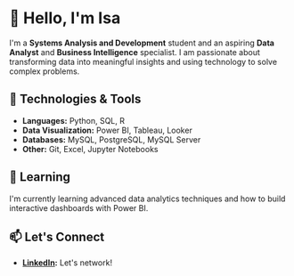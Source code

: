 # 👋 Hello, I'm Isa

I'm a **Systems Analysis and Development** student and an aspiring **Data Analyst** and **Business Intelligence** specialist. I am passionate about transforming data into meaningful insights and using technology to solve complex problems.

## 🔧 Technologies & Tools
- **Languages:** Python, SQL, R
- **Data Visualization:** Power BI, Tableau, Looker
- **Databases:** MySQL, PostgreSQL, MySQL Server
- **Other:** Git, Excel, Jupyter Notebooks


## 🌱 Learning
I'm currently learning advanced data analytics techniques and how to build interactive dashboards with Power BI.

## 📫 Let's Connect
- **[LinkedIn](https://www.linkedin.com/in/isabeli-carolina-066780210/):** Let's network!


